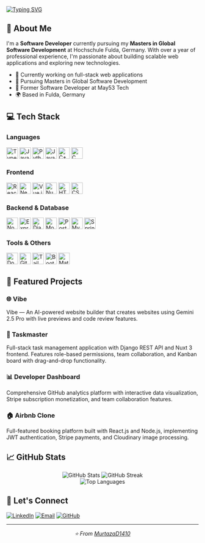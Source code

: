 <p align="center">
  
[![Typing SVG](https://readme-typing-svg.demolab.com?font=Fira+Code&weight=500&size=30&pause=2000&color=000000&background=FFFFFF&center=true&vCenter=true&width=1200&height=300&lines=Hey+there+%F0%9F%91%8B%2C+I%E2%80%99m+Murtaza+%E2%80%94+Let%E2%80%99s+Build!;Code.+Create.+Innovate.;Building+the+Future%2C+One+Commit+at+a+Time+%E2%8F%B3)](https://git.io/typing-svg)

</p>

## 🚀 About Me

I'm a **Software Developer** currently pursuing my **Masters in Global Software Development** at Hochschule Fulda, Germany. With over a year of professional experience, I'm passionate about building scalable web applications and exploring new technologies.

- 🔭 Currently working on full-stack web applications
- 🌱 Pursuing Masters in Global Software Development
- 💼 Former Software Developer at May53 Tech
- 🌍 Based in Fulda, Germany

## 💻 Tech Stack

### Languages

<p>
  <img src="https://cdn.jsdelivr.net/gh/devicons/devicon/icons/typescript/typescript-original.svg" alt="TypeScript" width="30" height="30"/>
  <img src="https://cdn.jsdelivr.net/gh/devicons/devicon/icons/javascript/javascript-original.svg" alt="JavaScript" width="30" height="30"/>
  <img src="https://cdn.jsdelivr.net/gh/devicons/devicon/icons/python/python-original.svg" alt="Python" width="30" height="30"/>
  <img src="https://cdn.jsdelivr.net/gh/devicons/devicon/icons/java/java-original.svg" alt="Java" width="30" height="30"/>
  <img src="https://cdn.jsdelivr.net/gh/devicons/devicon/icons/cplusplus/cplusplus-original.svg" alt="C++" width="30" height="30"/>
  <img src="https://cdn.jsdelivr.net/gh/devicons/devicon/icons/c/c-original.svg" alt="C" width="30" height="30"/>
</p>

### Frontend

<p>
  <img src="https://cdn.jsdelivr.net/gh/devicons/devicon/icons/react/react-original.svg" alt="React" width="30" height="30"/>
  <img src="https://cdn.jsdelivr.net/gh/devicons/devicon/icons/nextjs/nextjs-original.svg" alt="Next.js" width="30" height="30"/>
  <img src="https://cdn.jsdelivr.net/gh/devicons/devicon/icons/vuejs/vuejs-original.svg" alt="Vue.js" width="30" height="30"/>
  <img src="https://cdn.jsdelivr.net/gh/devicons/devicon/icons/nuxtjs/nuxtjs-original.svg" alt="Nuxt.js" width="30" height="30"/>
  <img src="https://cdn.jsdelivr.net/gh/devicons/devicon/icons/html5/html5-original.svg" alt="HTML5" width="30" height="30"/>
  <img src="https://cdn.jsdelivr.net/gh/devicons/devicon/icons/css3/css3-original.svg" alt="CSS3" width="30" height="30"/>
</p>

### Backend & Database

<p>
  <img src="https://cdn.jsdelivr.net/gh/devicons/devicon/icons/nodejs/nodejs-original.svg" alt="Node.js" width="30" height="30"/>
  <img src="https://skillicons.dev/icons?i=express" alt="Express" width="30" height="30"/>
  <img src="https://cdn.jsdelivr.net/gh/devicons/devicon/icons/django/django-plain.svg" alt="Django" width="30" height="30"/>
  <img src="https://cdn.jsdelivr.net/gh/devicons/devicon/icons/mongodb/mongodb-original.svg" alt="MongoDB" width="30" height="30"/>
  <img src="https://cdn.jsdelivr.net/gh/devicons/devicon/icons/postgresql/postgresql-original.svg" alt="PostgreSQL" width="30" height="30"/>
  <img src="https://cdn.jsdelivr.net/gh/devicons/devicon/icons/mysql/mysql-original.svg" alt="MySQL" width="30" height="30"/>
  <img src="https://cdn.jsdelivr.net/gh/devicons/devicon/icons/spring/spring-original.svg" alt="Spring Boot" width="30" height="30"/>
</p>

### Tools & Others

<p>
  <img src="https://cdn.jsdelivr.net/gh/devicons/devicon/icons/docker/docker-original.svg" alt="Docker" width="30" height="30"/>
  <img src="https://cdn.jsdelivr.net/gh/devicons/devicon/icons/git/git-original.svg" alt="Git" width="30" height="30"/>
  <img src="https://cdn.jsdelivr.net/gh/devicons/devicon/icons/tailwindcss/tailwindcss-original.svg" alt="Tailwind CSS" width="30" height="30"/>
  <img src="https://cdn.jsdelivr.net/gh/devicons/devicon/icons/bootstrap/bootstrap-original.svg" alt="Bootstrap" width="30" height="30"/>
  <img src="https://cdn.jsdelivr.net/gh/devicons/devicon/icons/materialui/materialui-original.svg" alt="Material UI" width="30" height="30"/>
</p>

## 🎯 Featured Projects

### 🌐 Vibe

Vibe — An AI-powered website builder that creates websites using Gemini 2.5 Pro with live previews and code review features.

### 🎯 Taskmaster

Full-stack task management application with Django REST API and Nuxt 3 frontend. Features role-based permissions, team collaboration, and Kanban board with drag-and-drop functionality.

### 📊 Developer Dashboard

Comprehensive GitHub analytics platform with interactive data visualization, Stripe subscription monetization, and team collaboration features.

### 🏠 Airbnb Clone

Full-featured booking platform built with React.js and Node.js, implementing JWT authentication, Stripe payments, and Cloudinary image processing.

## 📈 GitHub Stats

<div align="center">
  <img src="https://github-readme-stats.vercel.app/api?username=MurtazaD1410&show_icons=true&theme=tokyonight&hide_border=true" alt="GitHub Stats" />
  <img src="https://github-readme-streak-stats.herokuapp.com/?user=MurtazaD1410&theme=tokyonight&hide_border=true" alt="GitHub Streak" />
</div>

<div align="center">
  <img src="https://github-readme-stats.vercel.app/api/top-langs/?username=MurtazaD1410&layout=compact&theme=tokyonight&hide_border=true" alt="Top Languages" />
</div>

## 🤝 Let's Connect

[![LinkedIn](https://img.shields.io/badge/-LinkedIn-0077B5?style=flat-square&logo=linkedin&logoColor=white)](https://linkedin.com/in/murtazad1410)
[![Email](https://img.shields.io/badge/-Email-D14836?style=flat-square&logo=gmail&logoColor=white)](mailto:dhariwala1410@gmail.com)
[![GitHub](https://img.shields.io/badge/-GitHub-181717?style=flat-square&logo=github&logoColor=white)](https://github.com/MurtazaD1410)

---

<div align="center">
  <i>⭐️ From <a href="https://github.com/MurtazaD1410">MurtazaD1410</a></i>
</div>
